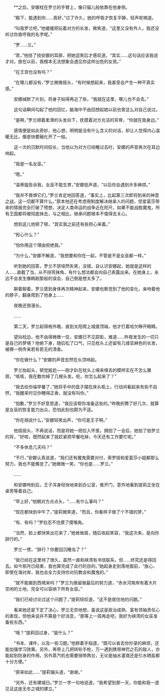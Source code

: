 　　**之后，安娜枕在罗兰的手臂上，像只猫儿般依靠在他身侧。

　　“殿下，能遇到你……真好，”过了许久，她的呼吸才恢复平静，轻声呢喃道。

　　“叫我罗兰吧，”他缓缓把玩着对方的长发，微笑道，“这里又没有外人，我还没听过你直呼我的名字呢。”

　　“罗……兰。”

　　“乖，”他挠了挠安娜的耳廓，把她逗笑后才感叹道，“其实……这句话应该我说才对。放在以前，我根本无法想象会遇见你这样出色的女孩。”

　　“在王宫也没有吗？”

　　“在哪儿都没有，”罗兰微微摇头，“有时候想起来，我甚至会产生一种不真实感。”

　　安娜缄默了片刻，将身子贴得再近了些，“我就在这里，哪儿也不会去。”

　　这句话瞬间勾起了他的回忆，脑海中不由回想起她以前也曾这么对自己说过。

　　“是啊，”罗兰顺着柔滑的头发向下，抚摸着对方光洁的背脊，“你就在我身边。”

　　感情便是如此奇妙，他心想，明明是没有什么含义的对话，却让人觉得内心温暖无比，像是快要融化开了一般。

　　这一次的沉默时间较长，当他以为对方已经睡过去时，安娜的声音再次在耳边响起。

　　“我是一名女巫。”

　　“嗯。”

　　“温蒂姐告诉我，女巫不能生育，”安娜低声道，“以后你会遇到许多麻烦。”

　　“我并不畏惧它们，”罗兰肯定地回答道，“事实上，比起第三次即将到来的神意之战，这一切都不算什么。”原本他还在考虑用制度解决继承人的问题，但爱葛莎带来的情报完全打破了预想，决定人类命运的战争近在咫尺，如果不能战胜魔鬼，所有王国都将被彻底抹去，与之相比，继承问题根本不值得去关心。

　　想到这儿他顿了顿，“其实我之前还有些担心来着。”

　　“担心什么？”

　　“怕你用这个理由拒绝我。”

　　“为什么，”安娜不解道，“我想要和你在一起，不管是不是女巫都一样。”

　　听到她的回答，罗兰不禁哑然失笑，没错，自认识安娜起，她就是这样的人……直截了当，从不拐弯抹角，有什么想法都会向自己表露出来。在她身上，永远不会发生像韩剧那般的误会，自己倒是想太多了。

　　聊着聊着，罗兰感到身体再次精神起来，安娜也察觉到了他的变化，亲吻着他的脖子，翻身爬到了他身上……

　　夜晚还很漫长。

　　……

　　第二天，罗兰起得格外晚，直到太阳爬上城堡顶端，他才打着哈欠睁开眼睛。

　　望向枕边，他不由得微微一怔，安娜已不见踪影，难道……昨夜发生的一切只是自己的梦境？他俯下身，随后松了口气，只见枕头上还留有几缕亚麻色的长发，被褥一侧传来若有若无的清香。

　　“你在做什么？”安娜的声音忽然在头顶响起。

　　罗兰抬起头，顿觉尴尬——刚才趴在枕头上嗅来嗅去的模样实在不怎么雅观，“咳咳，我在数你掉了几根头发。呃，你怎么起来了？”

　　“我去给你端早餐了，”她将手中的盘子摆在床头柜上，行动间看起来有些不自然，“我醒来时见你睡得正香，就没有叫你。”

　　“抱歉，”罗兰不好意思道，“我应该帮你准备这些的。”昨晚折腾了好几次，就算是女巫的恢复能力出众，恐怕此刻也颇为不适。

　　“你在胡说什么，”安娜轻笑出声，“你可是王子啊。”

　　他摇摇头，不再说话，而是将她一把拉入怀里。拥抱了一会后，她拍了拍罗兰的背，“好啦，既然起来了就赶紧把早餐吃掉，今天还有工作要忙呢。”

　　“不多休息几天吗？”

　　“不行，”安娜认真说道，“我们还有魔鬼需要对付，索罗娅和爱葛莎小姐都那么努力，我也不能懈怠了。”她微微一笑，“你也是……罗兰。”

　　……

　　和安娜吻别后，王子浑身轻快地来到办公室，推开门，意外地看到提莉正坐在桌旁等着自己。

　　“早上好，”他朝对方点点头，“……有什么事吗？”

　　“现在都快到中午了，”提莉微笑道，“而且，你看样子做了个不错的梦。”

　　“有、有吗？”罗拉忍不住摸了摸嘴角。

　　“当然，脸上都快笑出花来了，”她耸耸肩，随后收起笑容，“我这次来，是向你辞行的。”

　　罗兰一愣，“辞行？你要回沉睡岛了？”

　　“我已经在这里待了很久，虽然一直和峡湾有书信联系，但……终究还是得回去。如今邪月已结束，我也算完成了此行的目的。”她起身走到落地窗前，“放心，即使在海对岸，我也会全力支持你对抗教会和魔鬼的。”

　　“就不能搬到西境来吗？”罗兰为挽留做最后的努力道，“赤水河南岸有着大片空闲的土地，完全可以容纳下所有女巫。”

　　“我们已经讨论过这个问题了，”提莉轻叹道，“这不是居住地的问题。”

　　看来她还是下定了决心，罗兰无奈地想，虽说这是政治成熟、富有领袖责任心的表现，但他来说并不算是个好消息，“那等上一周再走吧，我好为峡湾的女巫准备些东西。”

　　“哦？”提莉回过身，“是什么？”

　　“书本、课件，以及一些习题。”他掰着手指道，“既可以省去你抄录的麻烦，还能加强学习效果。另外，再带上几把转轮手枪，万一遇到携带神罚之石的敌人，亦能起到防身的作用。另外蒸汽机也需要捎带两台，无论是抽水灌溉还是引水晒盐都十分方便。”

　　“原来如此……”提莉偏头道，“谢谢。”

　　“另外，还有建城日。”罗兰一字一句地说道，“我希望到那一天，你能和我一道见证这座无冬之城的建立。”
